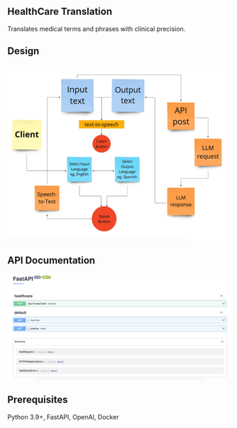 ## HealthCare Translation
Translates medical terms and phrases with clinical precision.

## Design
![alt text](image-2.png)

## API Documentation
![alt text](image-1.png)

## Prerequisites
Python 3.9+, FastAPI, OpenAI, Docker
